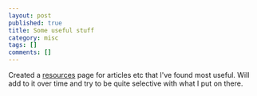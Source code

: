 ```yaml
---
layout: post
published: true
title: Some useful stuff
category: misc
tags: []
comments: []
---
```


Created a [resources](/resources/ "Resources") page for articles etc that I've found most useful. Will add to it over time and try to be quite selective with what I put on there.

